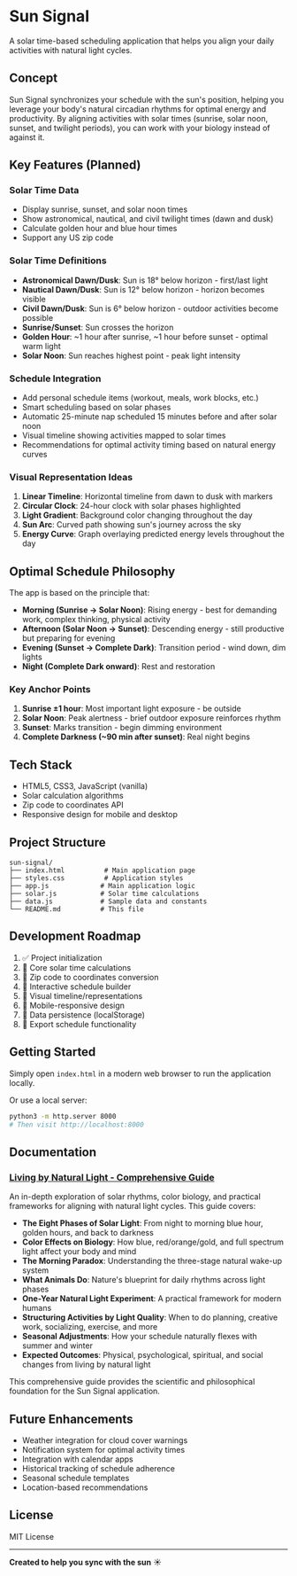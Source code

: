 # Sun Signal

A solar time-based scheduling application that helps you align your daily activities with natural light cycles.

## Concept

Sun Signal synchronizes your schedule with the sun's position, helping you leverage your body's natural circadian rhythms for optimal energy and productivity. By aligning activities with solar times (sunrise, solar noon, sunset, and twilight periods), you can work with your biology instead of against it.

## Key Features (Planned)

### Solar Time Data
- Display sunrise, sunset, and solar noon times
- Show astronomical, nautical, and civil twilight times (dawn and dusk)
- Calculate golden hour and blue hour times
- Support any US zip code

### Solar Time Definitions
- **Astronomical Dawn/Dusk**: Sun is 18° below horizon - first/last light
- **Nautical Dawn/Dusk**: Sun is 12° below horizon - horizon becomes visible
- **Civil Dawn/Dusk**: Sun is 6° below horizon - outdoor activities become possible
- **Sunrise/Sunset**: Sun crosses the horizon
- **Golden Hour**: ~1 hour after sunrise, ~1 hour before sunset - optimal warm light
- **Solar Noon**: Sun reaches highest point - peak light intensity

### Schedule Integration
- Add personal schedule items (workout, meals, work blocks, etc.)
- Smart scheduling based on solar phases
- Automatic 25-minute nap scheduled 15 minutes before and after solar noon
- Visual timeline showing activities mapped to solar times
- Recommendations for optimal activity timing based on natural energy curves

### Visual Representation Ideas
1. **Linear Timeline**: Horizontal timeline from dawn to dusk with markers
2. **Circular Clock**: 24-hour clock with solar phases highlighted
3. **Light Gradient**: Background color changing throughout the day
4. **Sun Arc**: Curved path showing sun's journey across the sky
5. **Energy Curve**: Graph overlaying predicted energy levels throughout the day

## Optimal Schedule Philosophy

The app is based on the principle that:
- **Morning (Sunrise → Solar Noon)**: Rising energy - best for demanding work, complex thinking, physical activity
- **Afternoon (Solar Noon → Sunset)**: Descending energy - still productive but preparing for evening
- **Evening (Sunset → Complete Dark)**: Transition period - wind down, dim lights
- **Night (Complete Dark onward)**: Rest and restoration

### Key Anchor Points
1. **Sunrise ±1 hour**: Most important light exposure - be outside
2. **Solar Noon**: Peak alertness - brief outdoor exposure reinforces rhythm
3. **Sunset**: Marks transition - begin dimming environment
4. **Complete Darkness (~90 min after sunset)**: Real night begins

## Tech Stack

- HTML5, CSS3, JavaScript (vanilla)
- Solar calculation algorithms
- Zip code to coordinates API
- Responsive design for mobile and desktop

## Project Structure

```
sun-signal/
├── index.html          # Main application page
├── styles.css          # Application styles
├── app.js             # Main application logic
├── solar.js           # Solar time calculations
├── data.js            # Sample data and constants
└── README.md          # This file
```

## Development Roadmap

1. ✅ Project initialization
2. 🔄 Core solar time calculations
3. 🔄 Zip code to coordinates conversion
4. 🔄 Interactive schedule builder
5. 🔄 Visual timeline/representations
6. 🔄 Mobile-responsive design
7. 🔄 Data persistence (localStorage)
8. 🔄 Export schedule functionality

## Getting Started

Simply open `index.html` in a modern web browser to run the application locally.

Or use a local server:
```bash
python3 -m http.server 8000
# Then visit http://localhost:8000
```

## Documentation

### [Living by Natural Light - Comprehensive Guide](./LIVING_BY_NATURAL_LIGHT.md)

An in-depth exploration of solar rhythms, color biology, and practical frameworks for aligning with natural light cycles. This guide covers:

- **The Eight Phases of Solar Light**: From night to morning blue hour, golden hours, and back to darkness
- **Color Effects on Biology**: How blue, red/orange/gold, and full spectrum light affect your body and mind
- **The Morning Paradox**: Understanding the three-stage natural wake-up system
- **What Animals Do**: Nature's blueprint for daily rhythms across light phases
- **One-Year Natural Light Experiment**: A practical framework for modern humans
- **Structuring Activities by Light Quality**: When to do planning, creative work, socializing, exercise, and more
- **Seasonal Adjustments**: How your schedule naturally flexes with summer and winter
- **Expected Outcomes**: Physical, psychological, spiritual, and social changes from living by natural light

This comprehensive guide provides the scientific and philosophical foundation for the Sun Signal application.

## Future Enhancements

- Weather integration for cloud cover warnings
- Notification system for optimal activity times
- Integration with calendar apps
- Historical tracking of schedule adherence
- Seasonal schedule templates
- Location-based recommendations

## License

MIT License

---

**Created to help you sync with the sun** ☀️
